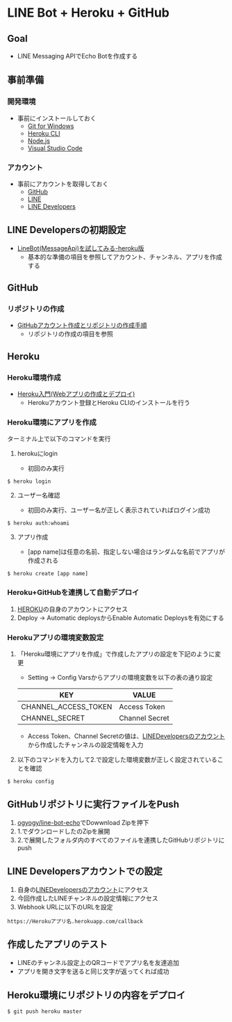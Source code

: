 # LINE Bot + Heroku + GitHub
## Goal
- LINE Messaging APIでEcho Botを作成する

## 事前準備
### 開発環境
- 事前にインストールしておく
    - [Git for Windows](https://gitforwindows.org/)
    - [Heroku CLI](https://devcenter.heroku.com/articles/heroku-cli)
    - [Node.js](https://nodejs.org/ja/)
    - [Visual Studio Code](https://code.visualstudio.com/)

### アカウント
- 事前にアカウントを取得しておく
    - [GitHub](https://github.com/)
    - [LINE](https://entry-at.line.me/)
    - [LINE Developers](https://developers.line.biz/ja/)

## LINE Developersの初期設定
- [LineBot(MessageApi)を試してみる-heroku版](https://qiita.com/skycat_me/items/9f27cbd9354515df744a)
    - 基本的な準備の項目を参照してアカウント、チャンネル、アプリを作成する

## GitHub
### リポジトリの作成
- [GitHubアカウント作成とリポジトリの作成手順](https://qiita.com/kooohei/items/361da3c9dbb6e0c7946b)
    - リポジトリの作成の項目を参照

## Heroku
### Heroku環境作成
- [Heroku入門(Webアプリの作成とデプロイ)](https://webbibouroku.com/Blog/Article/heroku-getting-started)
    - Herokuアカウント登録とHeroku CLIのインストールを行う

### Heroku環境にアプリを作成

ターミナル上で以下のコマンドを実行

1. herokuにlogin

    - 初回のみ実行

```
$ heroku login
```

2. ユーザー名確認

    - 初回のみ実行、ユーザー名が正しく表示されていればログイン成功

```
$ heroku auth:whoami
```

3. アプリ作成

    - [app name]は任意の名前、指定しない場合はランダムな名前でアプリが作成される

```
$ heroku create [app name]
```

### Heroku+GitHubを連携して自動デプロイ

1. [HEROKU](https://jp.heroku.com/)の自身のアカウントにアクセス
2. Deploy → Automatic deploysからEnable Automatic Deploysを有効にする

### Herokuアプリの環境変数設定

1. 「Heroku環境にアプリを作成」で作成したアプリの設定を下記のように変更
    
    - Setting → Config Varsからアプリの環境変数を以下の表の通り設定

    |KEY|VALUE|
    |---|---|
    |CHANNEL_ACCESS_TOKEN|Access Token|
    |CHANNEL_SECRET|Channel Secret|

    - Access Token、Channel Secretの値は、[LINEDevelopersのアカウント](https://developers.line.biz/ja/)から作成したチャンネルの設定情報を入力

2. 以下のコマンドを入力して2.で設定した環境変数が正しく設定されていることを確認

```
$ heroku config
```

## GitHubリポジトリに実行ファイルをPush
1. [ogyogy/line-bot-echo](https://github.com/ogyogy/line-bot-echo)でDowwnload Zipを押下
2. 1.でダウンロードしたのZipを展開
3. 2.で展開したフォルダ内のすべてのファイルを連携したGitHubリポジトリにpush

## LINE Developersアカウントでの設定
1. 自身の[LINEDevelopersのアカウント](https://developers.line.biz/ja/)にアクセス
1. 今回作成したLINEチャンネルの設定情報にアクセス
1. Webhook URLに以下のURLを設定

```
https://Herokuアプリ名.herokuapp.com/callback
```

## 作成したアプリのテスト

- LINEのチャンネル設定上のQRコードでアプリ名を友達追加
- アプリを開き文字を送ると同じ文字が返ってくれば成功

## Heroku環境にリポジトリの内容をデプロイ

```
$ git push heroku master
```
